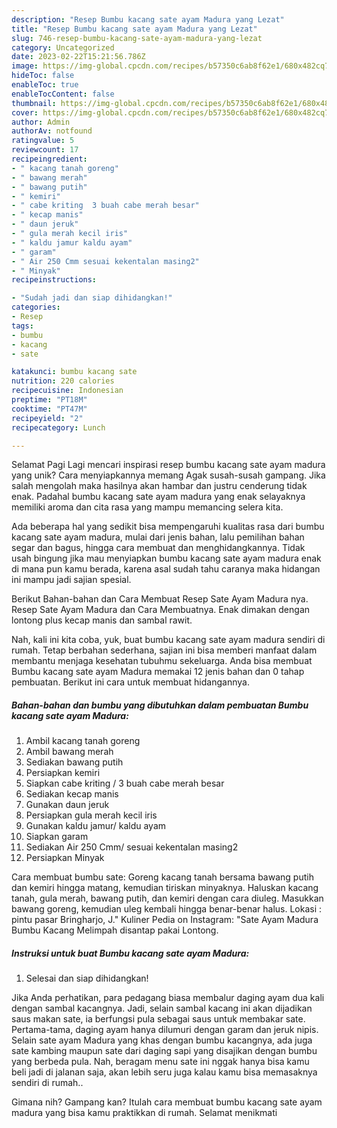 ```yaml
---
description: "Resep Bumbu kacang sate ayam Madura yang Lezat"
title: "Resep Bumbu kacang sate ayam Madura yang Lezat"
slug: 746-resep-bumbu-kacang-sate-ayam-madura-yang-lezat
category: Uncategorized
date: 2023-02-22T15:21:56.786Z
image: https://img-global.cpcdn.com/recipes/b57350c6ab8f62e1/680x482cq70/bumbu-kacang-sate-ayam-madura-foto-resep-utama.jpg
hideToc: false
enableToc: true
enableTocContent: false
thumbnail: https://img-global.cpcdn.com/recipes/b57350c6ab8f62e1/680x482cq70/bumbu-kacang-sate-ayam-madura-foto-resep-utama.jpg
cover: https://img-global.cpcdn.com/recipes/b57350c6ab8f62e1/680x482cq70/bumbu-kacang-sate-ayam-madura-foto-resep-utama.jpg
author: Admin
authorAv: notfound
ratingvalue: 5
reviewcount: 17
recipeingredient:
- " kacang tanah goreng"
- " bawang merah"
- " bawang putih"
- " kemiri"
- " cabe kriting  3 buah cabe merah besar"
- " kecap manis"
- " daun jeruk"
- " gula merah kecil iris"
- " kaldu jamur kaldu ayam"
- " garam"
- " Air 250 Cmm sesuai kekentalan masing2"
- " Minyak"
recipeinstructions:

- "Sudah jadi dan siap dihidangkan!"
categories:
- Resep
tags:
- bumbu
- kacang
- sate

katakunci: bumbu kacang sate 
nutrition: 220 calories
recipecuisine: Indonesian
preptime: "PT18M"
cooktime: "PT47M"
recipeyield: "2"
recipecategory: Lunch

---
```



Selamat Pagi Lagi mencari inspirasi resep bumbu kacang sate ayam madura yang unik? Cara menyiapkannya memang Agak susah-susah gampang. Jika salah mengolah maka hasilnya akan hambar dan justru cenderung tidak enak. Padahal bumbu kacang sate ayam madura yang enak selayaknya memiliki aroma dan cita rasa yang mampu memancing selera kita.


Ada beberapa hal yang sedikit bisa mempengaruhi kualitas rasa dari bumbu kacang sate ayam madura, mulai dari jenis bahan, lalu pemilihan bahan segar dan bagus, hingga cara membuat dan menghidangkannya. Tidak usah bingung jika mau menyiapkan bumbu kacang sate ayam madura enak di mana pun kamu berada, karena asal sudah tahu caranya maka hidangan ini mampu jadi sajian spesial.

Berikut Bahan-bahan dan Cara Membuat Resep Sate Ayam Madura nya. Resep Sate Ayam Madura dan Cara Membuatnya. Enak dimakan dengan lontong plus kecap manis dan sambal rawit.


Nah, kali ini kita coba, yuk, buat bumbu kacang sate ayam madura sendiri di rumah. Tetap berbahan sederhana, sajian ini bisa memberi manfaat dalam membantu menjaga kesehatan tubuhmu sekeluarga. Anda bisa membuat Bumbu kacang sate ayam Madura memakai 12 jenis bahan dan 0 tahap pembuatan. Berikut ini cara untuk membuat hidangannya.

<!--inarticleads1-->

##### Bahan-bahan dan bumbu yang dibutuhkan dalam pembuatan Bumbu kacang sate ayam Madura:

1. Ambil  kacang tanah goreng
1. Ambil  bawang merah
1. Sediakan  bawang putih
1. Persiapkan  kemiri
1. Siapkan  cabe kriting / 3 buah cabe merah besar
1. Sediakan  kecap manis
1. Gunakan  daun jeruk
1. Persiapkan  gula merah kecil iris
1. Gunakan  kaldu jamur/ kaldu ayam
1. Siapkan  garam
1. Sediakan  Air 250 Cmm/ sesuai kekentalan masing2
1. Persiapkan  Minyak


Cara membuat bumbu sate: Goreng kacang tanah bersama bawang putih dan kemiri hingga matang, kemudian tiriskan minyaknya. Haluskan kacang tanah, gula merah, bawang putih, dan kemiri dengan cara diuleg. Masukkan bawang goreng, kemudian uleg kembali hingga benar-benar halus. Lokasi : pintu pasar Bringharjo, J.&#34; Kuliner Pedia on Instagram: &#34;Sate Ayam Madura Bumbu Kacang Melimpah disantap pakai Lontong. 

<!--inarticleads2-->

##### Instruksi untuk buat Bumbu kacang sate ayam Madura:


1. Selesai dan siap dihidangkan!

Jika Anda perhatikan, para pedagang biasa membalur daging ayam dua kali dengan sambal kacangnya. Jadi, selain sambal kacang ini akan dijadikan saus makan sate, ia berfungsi pula sebagai saus untuk membakar sate. Pertama-tama, daging ayam hanya dilumuri dengan garam dan jeruk nipis. Selain sate ayam Madura yang khas dengan bumbu kacangnya, ada juga sate kambing maupun sate dari daging sapi yang disajikan dengan bumbu yang berbeda pula. Nah, beragam menu sate ini nggak hanya bisa kamu beli jadi di jalanan saja, akan lebih seru juga kalau kamu bisa memasaknya sendiri di rumah.. 

Gimana nih? Gampang kan? Itulah cara membuat bumbu kacang sate ayam madura yang bisa kamu praktikkan di rumah. Selamat menikmati
